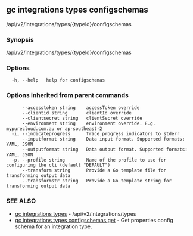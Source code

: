 ## gc integrations types configschemas

/api/v2/integrations/types/{typeId}/configschemas

### Synopsis

/api/v2/integrations/types/{typeId}/configschemas

### Options

```
  -h, --help   help for configschemas
```

### Options inherited from parent commands

```
      --accesstoken string    accessToken override
      --clientid string       clientId override
      --clientsecret string   clientSecret override
      --environment string    environment override. E.g. mypurecloud.com.au or ap-southeast-2
  -i, --indicateprogress      Trace progress indicators to stderr
      --inputformat string    Data input format. Supported formats: YAML, JSON
      --outputformat string   Data output format. Supported formats: YAML, JSON
  -p, --profile string        Name of the profile to use for configuring the cli (default "DEFAULT")
      --transform string      Provide a Go template file for transforming output data
      --transformstr string   Provide a Go template string for transforming output data
```

### SEE ALSO

* [gc integrations types](gc_integrations_types.html)	 - /api/v2/integrations/types
* [gc integrations types configschemas get](gc_integrations_types_configschemas_get.html)	 - Get properties config schema for an integration type.


